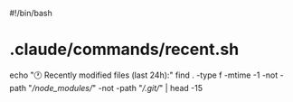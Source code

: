 #!/bin/bash

# .claude/commands/recent.sh

echo "🕐 Recently modified files (last 24h):"
find . -type f -mtime -1 -not -path "_/node_modules/_" -not -path "_/.git/_" | head -15
